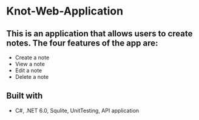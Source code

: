 # Knot-Web-Application

## This is an application that allows users to create notes. The four features of the app are:
- Create a note
- View a note
- Edit a note
- Delete a note

## Built with
- C#, .NET 6.0, Squlite, UnitTesting, API application
